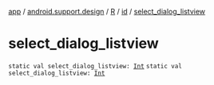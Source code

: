 [app](../../../index.md) / [android.support.design](../../index.md) / [R](../index.md) / [id](index.md) / [select_dialog_listview](.)

# select_dialog_listview

`static val select_dialog_listview: `[`Int`](https://kotlinlang.org/api/latest/jvm/stdlib/kotlin/-int/index.html)
`static val select_dialog_listview: `[`Int`](https://kotlinlang.org/api/latest/jvm/stdlib/kotlin/-int/index.html)